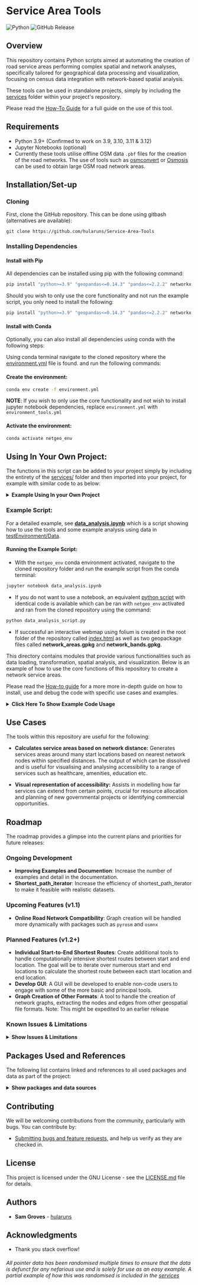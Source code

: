 # Service Area Tools
![Python](https://img.shields.io/badge/python-3.9_|_3.10_|3.11_|_3.12-blue.svg) 
![GitHub Release](https://img.shields.io/github/v/release/hularuns/Service-Area-Tools)

## Overview

This repository contains Python scripts aimed at automating the creation of road service areas 
 performing complex spatial and network analyses, specifically tailored for geographical data processing and visualization, focusing on census data integration with network-based spatial analysis.

These tools can be used in standalone projects, simply by including the [services](services/) folder within your project's repository.

Please read the [How-To Guide](Documentation/Service_Area_Tools_Guide) for a full guide on the use of this tool.

## Requirements
- Python 3.9+ (Confirmed to work on 3.9, 3.10, 3.11 & 3.12)
- Jupyter Notebooks (optional)
- Currently these tools utilise offline OSM data  `.pbf` files for the creation of the road networks. The use of tools such as [osmconvert](https://wiki.openstreetmap.org/wiki/Osmconvert) or [Osmosis](https://wiki.openstreetmap.org/wiki/Osmosis) can be used to obtain large OSM road network areas.

## Installation/Set-up
### Cloning
First, clone the GitHub repository. This can be done using gitbash (alternatives are available):

```gitbash
git clone https://github.com/hularuns/Service-Area-Tools
```
### Installing Dependencies
#### Install with Pip

All dependencies can be installed using pip with the following command: 

 ```bash 
 pip install "python>=3.9" "geopandas<=0.14.3" "pandas<=2.2.2" networkx ipykernel matplotlib pyrosm alphashape faker folium jupyter tqdm
 ```
 
 Should you wish to only use the core functionality and not run the example script, you only need to install the following:
 ```bash
 pip install "python>=3.9" "geopandas<=0.14.3" "pandas<=2.2.2" networkx matplotlib pyrosm alphashape faker tqdm
```
#### Install with Conda
Optionally, you can also install all dependencies using conda with the following steps:

Using conda terminal navigate to the cloned repository where the [environment.yml](environment.yml) file is found.  and run the following commands:

#### Create the environment: 
```bash
conda env create -f environment.yml
```
**NOTE**: If you wish to only use the core functionality and not wish to install jupyter notebook dependencies, replace `environment.yml` with `environment_tools.yml`


#### Activate the environment: 
``` bash 
conda activate netgeo_env
```


## Using In Your Own Project:

The functions in this script can be added to your project simply by including the entirety of the [services/](services/) folder and then imported into your project, for example with similar code to as below:

<details>
<summary><b>Example Using In your Own Project</b></summary>

```python
from services import nearest_note_and_name

services.network_bands.network_start_locations_nearest_node  =  nearest_node_and_name(graph = G, 
                                                                                      start_locations = start_locations_gdf, 
                                                                                      location_name = 'Static Library Name')
```
</details>                                                                                      

### Example Script:

For a detailed example, see [**data_analysis.ipynb**](data_analysis.ipynb) which is a script showing how to use the tools and some example analysis using data in [testEnvironment/Data](testEnvironment/Data). 
 


#### Running the Example Script:

- With the `netgeo_env` conda environment activated, navigate to the cloned repository folder and run the example script from the conda terminal: 
```bash
jupyter notebook data_analysis.ipynb
```
- If you do not want to use a notebook, an equivalent [python script](data_analysis_script.py) with identical code is available which can be ran with `netgeo_env` activated and ran from the cloned repository using the command: 
``` bash
python data_analysis_script.py
```
- If successful an interactive webmap using folium is created in the root folder of the repository called [index.html](index.html) as well as two geopackage files called **network_areas.gpkg** and **network_bands.gpkg**.

This directory contains modules that provide various functionalities such as data loading, transformation, spatial analysis, and visualization. Below is an example of how to use the core functions of this repository to create a network service areas.

Please read the [How-to guide](Documentation/Service_Area_Tools_Guide) for a more more in-depth guide on how to install, use and debug the code with specific use cases and examples.

<details>
<summary><b>Click Here To Show Example Code Usage</b></summary>
  
```python
import  services.network_bands  as  network_bands

# Load the network graph
# Ensure all data is in same CRS as pbf (likely EPSG:4326)
file_path = '/path/to/city.osm.pbf'

G, nodes, edges = network_bands.load_osm_network(file_path=file_path, network_type='driving', graph_type='networkx')


# Define start locations and distances for creating service areas
# Start locations are the location of each service, e.g. each library, hospital, supermarket.

#Example of GeoDataframe of start locations
print(start_locations_gdf)
| Static Library Name             |geometry                   |
|---------------------------------|---------------------------|
| Ardoyne Library                 | POINT (-5.97089 54.61635) |
| Ballyhackamore Library	         | POINT (-5.86641 54.59504) |
| Belfast Central Library	        | POINT (-5.93147 54.60270) |

# Obtain the nearest nodes on the Graph
start_locations_nearest_node  =  network_bands.nearest_node_and_name(
graph = G, 
start_locations = start_locations_gdf, 
location_name  =  'Static Library Name')

print(start_locations_nearest_node)
{'Ardoyne Library': {'nearest_node': 475085580}, 'Ballyhackamore Library': 
{'nearest_node': 73250694}, 'Belfast Central Library': {'nearest_node': 4513699587}}

# Generate service areas
## Define the distance bands in a list.
distances = [1000,2000,3000] # Distances in meters

## Create individual service area polygons for each start location and distance.
network_areas  =  network_bands.service_areas(nearest_node_dict = start_locations_nearest_node, 
                                              graph = G , #networkX graph
                                              search_distances = search_distances, 
                                              alpha_value=500, # Value for alpha shape
                                              weight  =  'length', # chooses shortest path based off length
                                              progress = True, # Prints ongoing progress
                                              save_output = True) #Saves output automatically to .gpkg
## Create tidy service area polygons by dissolving and differencing based on attributes.
network_service_areas  =  network_bands.service_bands(geodataframe=network_areas, #output of network_areas() or service areas gdf.
                                                      dissolve_cat = 'distance', # column to dissolve by
                                                      aggfunc = 'first', #geopandas aggregate arg
                                                      show_graph = True, #displays output
                                                      save_output = True) #Saves output automatically to .gpkg

# Do subsequent analysis. See data_analysis.ipynb for an example.
```
</details>

## Use Cases
The tools within this repository are useful for the following:
-  **Calculates service areas based on network distance:** Generates services areas around many start locations based on nearest network nodes within specified distances. The output of which can be dissolved and is useful for visualising and analysing accessibility to a range of services such as healthcare, amenities, education etc.

-  **Visual representation of accessibility:** Assists in modelling how far services can extend from certain points, crucial for resource allocation and planning of new governmental projects or identifying commercial opportunities.


## Roadmap

The roadmap provides a glimpse into the current plans and priorities for future releases:
### Ongoing Development
- **Improving Examples and Documention**: Increase the number of examples and detail in the documentation.
- **Shortest_path_iterator**: Increase the efficiency of shortest_path_iterator to make it feasible with realistic datasets.

### Upcoming Features (v1.1)

- **Online Road Network Compatibility**: Graph creation will be handled more dynamically with packages such as `pyrosm` and `osmnx`

### Planned Features (v1.2+)

- **Individual Start-to-End Shortest Routes**: Create additional tools to handle computationally intensive shortest routes between start and end location. The goal will be to iterate over numerous start and end locations to calculate the shortest route between each start location and end location.
- **Develop GUI**: A GUI will be developed to enable non-code users to engage with some of the more basic and principal tools.
- **Graph Creation of Other Formats**: A tool to handle the creation of network graphs, extracting the nodes and edges from other geospatial file formats. Note: This might be expedited to an earlier release


### Known Issues & Limitations

<details>
<summary><b>Show Issues & Limitations</b></summary>

- **Issue 1**: Currently only handles off-line .pbf files - due to be handled in v1.1 release
- **Issue 2**: Graph creation from other file formats not currently supported.
- **Issue 3**: Dissolved network service areas currently do not retain parent information - this should change soon.
- **Issue 4**: **Shortest_path_iterator()** is incredibly inefficient at calculating the nearest node and path finding, as such is not feasible currently to use and is **NOT** recommended to be used.

If you have any issues or are struggling to implement the tools, PLEASE READ THE [HOW-TO GUIDE](Documentation/Service_Area_Tools_Guide) before raising an issue or contacting myself.

</details>

## Packages Used and References
The following list contains linked and references to all used packages and data as part of the project:
<details>
<summary><b>Show packages and data sources</b></summary>

#### Packages:
- [Python >= 3.6](https://www.python.org/)
- [pyrosm](https://github.com/KuangJuiHsu/pyrosm)
- [osmnx](https://github.com/gboeing/osmnx)
- [geopandas <= 0.14.3](https://github.com/geopandas/geopandas)
- [pandas <= 2.2.2](https://github.com/pandas-dev/pandas)
- [networkx](https://github.com/networkx/networkx)
- [ipykernel](https://github.com/ipython/ipykernel)
- [matplotlib](https://github.com/matplotlib/matplotlib)
- [alphashape](https://github.com/Aluriak/alphashape)
- [faker](https://github.com/joke2k/faker)
- [folium](https://github.com/python-visualization/folium)
- [notebook](https://github.com/jupyter/notebook)
- [nb_conda](https://github.com/Anaconda-Platform/nb_conda)
- [jupyter_client](https://github.com/jupyter/jupyter_client)
- [jupyter_core](https://github.com/jupyter/jupyter_core)
- [tqdm](https://github.com/tqdm/tqdm)

#### Data:
- [NISRA Census (Northern Ireland) Statistics](https://www.nisra.gov.uk/statistics)
- [OpenStreetMap](https://www.openstreetmap.org/)

</details>

## Contributing

We will be welcoming contributions from the community, particularly with bugs. You can contribute by:

- [Submitting bugs and feature requests](https://github.com/hularuns/Service-Area-Tools/issues), and help us verify as they are checked in.

## License

This project is licensed under the GNU License - see the [LICENSE.md](LICENSE) file for details.

## Authors

- **Sam Groves** - [hularuns](https://github.com/hularuns)

## Acknowledgments

- Thank you stack overflow!

###### All pointer data has been randomised multiple times to ensure that the data is defunct for any nefarious use and is solely for use as an easy example. A partial example of how this was randomised is included in the [services](services/randomise_data/randomise_data.py)

